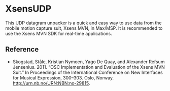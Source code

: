 # XsensUDP

This UDP datagram unpacker is a quick and easy way to use data from the mobile motion capture suit, Xsens MVN, in Max/MSP. It is recommended to use the Xsens MVN SDK for real-time applications. 

## Reference

- Skogstad, Ståle, Kristian Nymoen, Yago De Quay, and Alexander Refsum Jensenius. 2011. “OSC Implementation and Evaluation of the Xsens MVN Suit.” In Proceedings of the International Conference on New Interfaces for Musical Expression, 300–303. Oslo, Norway. http://urn.nb.no/URN:NBN:no-29815.
